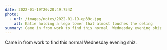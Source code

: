 ```yaml
---
date: 2022-01-19T20:20:49.754Z
photo:
  - url: /images/notes/2022-01-19-ep39c.jpg
    alt: Katie holding a lego tower that almost touches the celing
summary: Came in from work to find this normal  Wednesday evening shiz.
---
```

Came in from work to find this normal  Wednesday evening shiz. 
